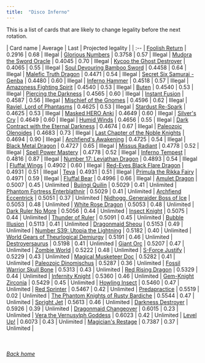 ```yaml
---
title:  "Disco Inferno"
---
```


This is a list of cards that are likely to change legality before the next rotation.

| Card name | Average | Last | Projected legality |
| :-- |
[Foolish Return](https://db.ygoprodeck.com/card/?search=Foolish%20Return) | 0.2916 | 0.68 | Illegal |
[Glorious Numbers](https://db.ygoprodeck.com/card/?search=Glorious%20Numbers) | 0.3758 | 0.57 | Illegal |
[Mudora the Sword Oracle](https://db.ygoprodeck.com/card/?search=Mudora%20the%20Sword%20Oracle) | 0.4045 | 0.70 | Illegal |
[Kycoo the Ghost Destroyer](https://db.ygoprodeck.com/card/?search=Kycoo%20the%20Ghost%20Destroyer) | 0.4065 | 0.55 | Illegal |
[Soul Devouring Bamboo Sword](https://db.ygoprodeck.com/card/?search=Soul%20Devouring%20Bamboo%20Sword) | 0.4458 | 0.64 | Illegal |
[Malefic Truth Dragon](https://db.ygoprodeck.com/card/?search=Malefic%20Truth%20Dragon) | 0.4471 | 0.54 | Illegal |
[Secret Six Samurai - Genba](https://db.ygoprodeck.com/card/?search=Secret%20Six%20Samurai%20-%20Genba) | 0.4480 | 0.60 | Illegal |
[Inferno Hammer](https://db.ygoprodeck.com/card/?search=Inferno%20Hammer) | 0.4518 | 0.57 | Illegal |
[Amazoness Fighting Spirit](https://db.ygoprodeck.com/card/?search=Amazoness%20Fighting%20Spirit) | 0.4540 | 0.53 | Illegal |
[Buten](https://db.ygoprodeck.com/card/?search=Buten) | 0.4540 | 0.53 | Illegal |
[Piercing the Darkness](https://db.ygoprodeck.com/card/?search=Piercing%20the%20Darkness) | 0.4565 | 0.60 | Illegal |
[Instant Fusion](https://db.ygoprodeck.com/card/?search=Instant%20Fusion) | 0.4587 | 0.56 | Illegal |
[Mischief of the Gnomes](https://db.ygoprodeck.com/card/?search=Mischief%20of%20the%20Gnomes) | 0.4596 | 0.62 | Illegal |
[Raviel, Lord of Phantasms](https://db.ygoprodeck.com/card/?search=Raviel,%20Lord%20of%20Phantasms) | 0.4625 | 0.53 | Illegal |
[Stardust Re-Spark](https://db.ygoprodeck.com/card/?search=Stardust%20Re-Spark) | 0.4625 | 0.53 | Illegal |
[Masked HERO Anki](https://db.ygoprodeck.com/card/?search=Masked%20HERO%20Anki) | 0.4649 | 0.60 | Illegal |
[Silver's Cry](https://db.ygoprodeck.com/card/?search=Silver's%20Cry) | 0.4649 | 0.60 | Illegal |
[Humid Winds](https://db.ygoprodeck.com/card/?search=Humid%20Winds) | 0.4656 | 0.55 | Illegal |
[Dark Contract with the Eternal Darkness](https://db.ygoprodeck.com/card/?search=Dark%20Contract%20with%20the%20Eternal%20Darkness) | 0.4674 | 0.67 | Illegal |
[Paleozoic Olenoides](https://db.ygoprodeck.com/card/?search=Paleozoic%20Olenoides) | 0.4683 | 0.73 | Illegal |
[Last Chapter of the Noble Knights](https://db.ygoprodeck.com/card/?search=Last%20Chapter%20of%20the%20Noble%20Knights) | 0.4694 | 0.90 | Illegal |
[Archfiend's Awakening](https://db.ygoprodeck.com/card/?search=Archfiend's%20Awakening) | 0.4725 | 0.54 | Illegal |
[Black Metal Dragon](https://db.ygoprodeck.com/card/?search=Black%20Metal%20Dragon) | 0.4727 | 0.65 | Illegal |
[Missus Radiant](https://db.ygoprodeck.com/card/?search=Missus%20Radiant) | 0.4778 | 0.52 | Illegal |
[Spell Power Mastery](https://db.ygoprodeck.com/card/?search=Spell%20Power%20Mastery) | 0.4778 | 0.52 | Illegal |
[Inferno Tempest](https://db.ygoprodeck.com/card/?search=Inferno%20Tempest) | 0.4816 | 0.87 | Illegal |
[Number 17: Leviathan Dragon](https://db.ygoprodeck.com/card/?search=Number%2017:%20Leviathan%20Dragon) | 0.4893 | 0.54 | Illegal |
[Fluffal Wings](https://db.ygoprodeck.com/card/?search=Fluffal%20Wings) | 0.4902 | 0.60 | Illegal |
[Red-Eyes Black Flare Dragon](https://db.ygoprodeck.com/card/?search=Red-Eyes%20Black%20Flare%20Dragon) | 0.4931 | 0.51 | Illegal |
[Teva](https://db.ygoprodeck.com/card/?search=Teva) | 0.4931 | 0.51 | Illegal |
[Primula the Rikka Fairy](https://db.ygoprodeck.com/card/?search=Primula%20the%20Rikka%20Fairy) | 0.4971 | 0.59 | Illegal |
[Fluffal Bear](https://db.ygoprodeck.com/card/?search=Fluffal%20Bear) | 0.4996 | 0.66 | Illegal |
[Amulet Dragon](https://db.ygoprodeck.com/card/?search=Amulet%20Dragon) | 0.5007 | 0.45 | Unlimited |
[Bujingi Quilin](https://db.ygoprodeck.com/card/?search=Bujingi%20Quilin) | 0.5029 | 0.41 | Unlimited |
[Phantom Fortress Enterblathnir](https://db.ygoprodeck.com/card/?search=Phantom%20Fortress%20Enterblathnir) | 0.5029 | 0.41 | Unlimited |
[Archfiend Eccentrick](https://db.ygoprodeck.com/card/?search=Archfiend%20Eccentrick) | 0.5051 | 0.37 | Unlimited |
[Nidhogg, Generaider Boss of Ice](https://db.ygoprodeck.com/card/?search=Nidhogg,%20Generaider%20Boss%20of%20Ice) | 0.5053 | 0.48 | Unlimited |
[White Rose Dragon](https://db.ygoprodeck.com/card/?search=White%20Rose%20Dragon) | 0.5053 | 0.48 | Unlimited |
[Dark Ruler No More](https://db.ygoprodeck.com/card/?search=Dark%20Ruler%20No%20More) | 0.5056 | 0.44 | Unlimited |
[Insect Knight](https://db.ygoprodeck.com/card/?search=Insect%20Knight) | 0.5075 | 0.44 | Unlimited |
[Thunder of Ruler](https://db.ygoprodeck.com/card/?search=Thunder%20of%20Ruler) | 0.5091 | 0.45 | Unlimited |
[Bubble Illusion](https://db.ygoprodeck.com/card/?search=Bubble%20Illusion) | 0.5113 | 0.41 | Unlimited |
[Dragonmaid Sheou](https://db.ygoprodeck.com/card/?search=Dragonmaid%20Sheou) | 0.5153 | 0.49 | Unlimited |
[Number S39: Utopia the Lightning](https://db.ygoprodeck.com/card/?search=Number%20S39:%20Utopia%20the%20Lightning) | 0.5182 | 0.40 | Unlimited |
[World Gears of Theurlogical Demiurgy](https://db.ygoprodeck.com/card/?search=World%20Gears%20of%20Theurlogical%20Demiurgy) | 0.5191 | 0.46 | Unlimited |
[Destroyersaurus](https://db.ygoprodeck.com/card/?search=Destroyersaurus) | 0.5198 | 0.41 | Unlimited |
[Giant Orc](https://db.ygoprodeck.com/card/?search=Giant%20Orc) | 0.5207 | 0.47 | Unlimited |
[Zombie World](https://db.ygoprodeck.com/card/?search=Zombie%20World) | 0.5222 | 0.48 | Unlimited |
[S-Force Justify](https://db.ygoprodeck.com/card/?search=S-Force%20Justify) | 0.5229 | 0.43 | Unlimited |
[Magical Musketeer Doc](https://db.ygoprodeck.com/card/?search=Magical%20Musketeer%20Doc) | 0.5282 | 0.41 | Unlimited |
[Paleozoic Dinomischus](https://db.ygoprodeck.com/card/?search=Paleozoic%20Dinomischus) | 0.5287 | 0.36 | Unlimited |
[Fossil Warrior Skull Bone](https://db.ygoprodeck.com/card/?search=Fossil%20Warrior%20Skull%20Bone) | 0.5313 | 0.43 | Unlimited |
[Red Rising Dragon](https://db.ygoprodeck.com/card/?search=Red%20Rising%20Dragon) | 0.5329 | 0.44 | Unlimited |
[Infernity Knight](https://db.ygoprodeck.com/card/?search=Infernity%20Knight) | 0.5360 | 0.46 | Unlimited |
[Gem-Knight Zirconia](https://db.ygoprodeck.com/card/?search=Gem-Knight%20Zirconia) | 0.5429 | 0.45 | Unlimited |
[Howling Insect](https://db.ygoprodeck.com/card/?search=Howling%20Insect) | 0.5460 | 0.47 | Unlimited |
[Red Sprinter](https://db.ygoprodeck.com/card/?search=Red%20Sprinter) | 0.5467 | 0.42 | Unlimited |
[Predapractice](https://db.ygoprodeck.com/card/?search=Predapractice) | 0.5519 | 0.02 | Unlimited |
[The Phantom Knights of Rusty Bardiche](https://db.ygoprodeck.com/card/?search=The%20Phantom%20Knights%20of%20Rusty%20Bardiche) | 0.5544 | 0.47 | Unlimited |
[Spright Jet](https://db.ygoprodeck.com/card/?search=Spright%20Jet) | 0.5613 | 0.46 | Unlimited |
[Darkness Destroyer](https://db.ygoprodeck.com/card/?search=Darkness%20Destroyer) | 0.5926 | 0.39 | Unlimited |
[Dragonmaid Changeover](https://db.ygoprodeck.com/card/?search=Dragonmaid%20Changeover) | 0.6015 | 0.23 | Unlimited |
[Vera the Vernusylph Goddess](https://db.ygoprodeck.com/card/?search=Vera%20the%20Vernusylph%20Goddess) | 0.6023 | 0.42 | Unlimited |
[Level Up!](https://db.ygoprodeck.com/card/?search=Level%20Up!) | 0.6073 | 0.43 | Unlimited |
[Magician's Restage](https://db.ygoprodeck.com/card/?search=Magician's%20Restage) | 0.7387 | 0.37 | Unlimited |

<br>

###### [Back home](index)